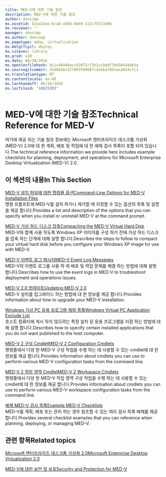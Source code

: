 ```yaml
---
title: MED-V에 대한 기술 참조
description: MED-V에 대한 기술 참조
author: dansimp
ms.assetid: 52aa15ae-6ca8-4494-8660-313c7b723406
ms.reviewer: ''
manager: dansimp
ms.author: dansimp
ms.pagetype: mdop, virtualization
ms.mktglfcycl: deploy
ms.sitesec: library
ms.prod: w10
ms.date: 08/30/2016
ms.openlocfilehash: bc1c484d0acc43871cf362ccb6df76e50434a65a
ms.sourcegitcommit: 354664bc527d93f80687cd2eba70d1eea024c7c3
ms.translationtype: MT
ms.contentlocale: ko-KR
ms.lasthandoff: 06/26/2020
ms.locfileid: "10825393"
---
```

# <span data-ttu-id="e2933-103">MED-V에 대한 기술 참조</span><span class="sxs-lookup"><span data-stu-id="e2933-103">Technical Reference for MED-V</span></span>


<span data-ttu-id="e2933-104">여기에 제공 되는 기술 참조 정보에는 Microsoft 엔터프라이즈 데스크톱 가상화 (MED-V) 2.0에 대 한 계획, 배포 및 작업에 대 한 예제 검사 목록이 포함 되어 있습니다.</span><span class="sxs-lookup"><span data-stu-id="e2933-104">The technical reference information we provide here includes example checklists for planning, deployment, and operations for Microsoft Enterprise Desktop Virtualization (MED-V) 2.0.</span></span>

## <span data-ttu-id="e2933-105">이 섹션의 내용</span><span class="sxs-lookup"><span data-stu-id="e2933-105">In This Section</span></span>


<a href="" id="command-line-options-for-med-v-installation-files"></a>[<span data-ttu-id="e2933-106">MED-V 설치 파일에 대한 명령줄 옵션</span><span class="sxs-lookup"><span data-stu-id="e2933-106">Command-Line Options for MED-V Installation Files</span></span>](command-line-options-for-med-v-installation-files.md)  
<span data-ttu-id="e2933-107">명령 프롬프트에 MED-V를 설치 하거나 제거할 때 지정할 수 있는 옵션의 목록 및 설명을 제공 합니다.</span><span class="sxs-lookup"><span data-stu-id="e2933-107">Provides a list and description of the options that you can specify when you install or uninstall MED-V at the command prompt.</span></span>

<a href="" id="compacting-the-med-v-virtual-hard-disk"></a>[<span data-ttu-id="e2933-108">MED-V 가상 하드 디스크 압축</span><span class="sxs-lookup"><span data-stu-id="e2933-108">Compacting the MED-V Virtual Hard Disk</span></span>](compacting-the-med-v-virtual-hard-disk.md)  
<span data-ttu-id="e2933-109">MED-V와 함께 사용 하도록 Windows XP 이미지를 구성 하기 전에 가상 하드 디스크를 압축 하는 단계에 대해 설명 합니다.</span><span class="sxs-lookup"><span data-stu-id="e2933-109">Describes the steps to follow to compact your virtual hard disk before you configure your Windows XP image for use with MED-V.</span></span>

<a href="" id="med-v-event-log-messages"></a>[<span data-ttu-id="e2933-110">MED-V 이벤트 로그 메시지</span><span class="sxs-lookup"><span data-stu-id="e2933-110">MED-V Event Log Messages</span></span>](med-v-event-log-messages.md)  
<span data-ttu-id="e2933-111">MED-V의 이벤트 로그를 사용 하 여 배포 및 작업 문제를 해결 하는 방법에 대해 설명 합니다.</span><span class="sxs-lookup"><span data-stu-id="e2933-111">Describes how to use the event logs in MED-V to troubleshoot deployment and operations issues.</span></span>

<a href="" id="updating-med-v-2-0"></a>[<span data-ttu-id="e2933-112">MED-V 2.0 업데이트</span><span class="sxs-lookup"><span data-stu-id="e2933-112">Updating MED-V 2.0</span></span>](updating-med-v-20.md)  
<span data-ttu-id="e2933-113">MED-V 설치를 업그레이드 하는 방법에 대 한 정보를 제공 합니다.</span><span class="sxs-lookup"><span data-stu-id="e2933-113">Provides information about how to upgrade your MED-V installation.</span></span>

<a href="" id="windows-virtual-pc-application-exclude-list"></a>[<span data-ttu-id="e2933-114">Windows 가상 PC 응용 프로그램 제외 목록</span><span class="sxs-lookup"><span data-stu-id="e2933-114">Windows Virtual PC Application Exclude List</span></span>](windows-virtual-pc-application-exclude-list.md)  
<span data-ttu-id="e2933-115">호스트 컴퓨터에 게시 하지 않으려는 특정 설치 된 응용 프로그램을 지정 하는 방법에 대해 설명 합니다.</span><span class="sxs-lookup"><span data-stu-id="e2933-115">Describes how to specify certain installed applications that you do not want published to the host computer.</span></span>

<a href="" id="med-v-2-configuration-cmdlets"></a>[<span data-ttu-id="e2933-116">MED-V 2 구성 Cmdlet</span><span class="sxs-lookup"><span data-stu-id="e2933-116">MED-V 2 Configuration Cmdlets</span></span>](https://go.microsoft.com/fwlink/?LinkId=213301)  
<span data-ttu-id="e2933-117">명령줄에서 다양 한 MED-V 구성 작업을 수행 하는 데 사용할 수 있는 cmdlet에 대 한 정보를 제공 합니다.</span><span class="sxs-lookup"><span data-stu-id="e2933-117">Provides information about cmdlets you can use to perform various MED-V configuration tasks from the command line.</span></span>

<a href="" id="med-v-2-workspace-cmdlets"></a>[<span data-ttu-id="e2933-118">MED-V 2 작업 영역 Cmdlet</span><span class="sxs-lookup"><span data-stu-id="e2933-118">MED-V 2 Workspace Cmdlets</span></span>](https://go.microsoft.com/fwlink/?LinkId=213302)  
<span data-ttu-id="e2933-119">명령줄에서 다양 한 MED-V 작업 영역 구성 작업을 수행 하는 데 사용할 수 있는 cmdlet에 대 한 정보를 제공 합니다.</span><span class="sxs-lookup"><span data-stu-id="e2933-119">Provides information about cmdlets you can use to perform various MED-V workspace configuration tasks from the command line.</span></span>

<a href="" id="example-med-v-checklists"></a>[<span data-ttu-id="e2933-120">예제 MED-V 검사 목록</span><span class="sxs-lookup"><span data-stu-id="e2933-120">Example MED-V Checklists</span></span>](example-med-v-checklists.md)  
<span data-ttu-id="e2933-121">MED-V를 계획, 배포 또는 관리 하는 경우 참조할 수 있는 여러 검사 목록 예제를 제공 합니다.</span><span class="sxs-lookup"><span data-stu-id="e2933-121">Provides several checklist examples that you can reference when planning, deploying, or managing MED-V.</span></span>

## <span data-ttu-id="e2933-122">관련 항목</span><span class="sxs-lookup"><span data-stu-id="e2933-122">Related topics</span></span>


[<span data-ttu-id="e2933-123">Microsoft 엔터프라이즈 데스크톱 가상화 2.0</span><span class="sxs-lookup"><span data-stu-id="e2933-123">Microsoft Enterprise Desktop Virtualization 2.0</span></span>](index.md)

[<span data-ttu-id="e2933-124">MED-V에 대한 보안 및 보호</span><span class="sxs-lookup"><span data-stu-id="e2933-124">Security and Protection for MED-V</span></span>](security-and-protection-for-med-v.md)

 

 





